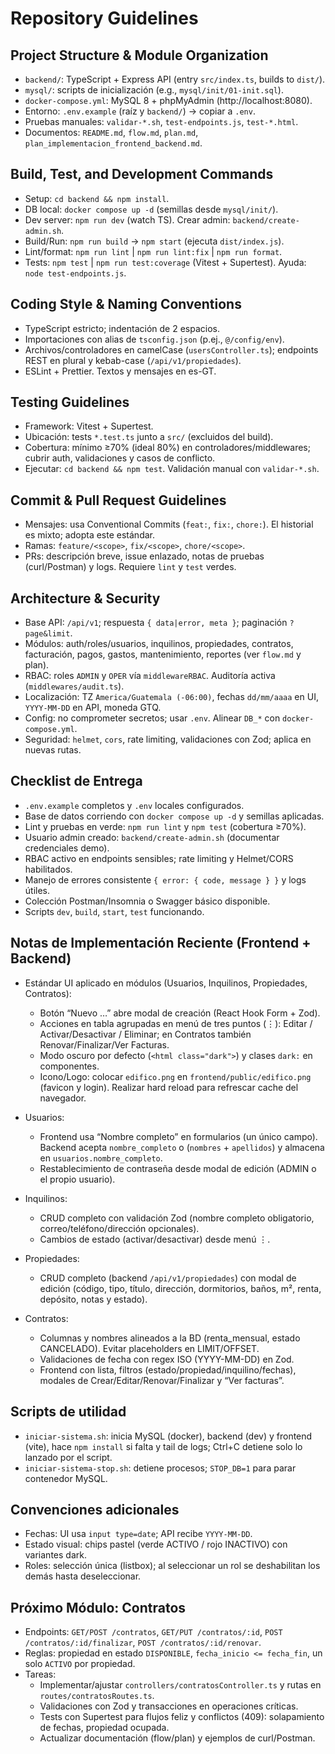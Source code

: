 # Repository Guidelines

## Project Structure & Module Organization
- `backend/`: TypeScript + Express API (entry `src/index.ts`, builds to `dist/`).
- `mysql/`: scripts de inicialización (e.g., `mysql/init/01-init.sql`).
- `docker-compose.yml`: MySQL 8 + phpMyAdmin (http://localhost:8080).
- Entorno: `.env.example` (raíz y `backend/`) → copiar a `.env`.
- Pruebas manuales: `validar-*.sh`, `test-endpoints.js`, `test-*.html`.
- Documentos: `README.md`, `flow.md`, `plan.md`, `plan_implementacion_frontend_backend.md`.

## Build, Test, and Development Commands
- Setup: `cd backend && npm install`.
- DB local: `docker compose up -d` (semillas desde `mysql/init/`).
- Dev server: `npm run dev` (watch TS). Crear admin: `backend/create-admin.sh`.
- Build/Run: `npm run build` → `npm start` (ejecuta `dist/index.js`).
- Lint/format: `npm run lint` | `npm run lint:fix` | `npm run format`.
- Tests: `npm test` | `npm run test:coverage` (Vitest + Supertest). Ayuda: `node test-endpoints.js`.

## Coding Style & Naming Conventions
- TypeScript estricto; indentación de 2 espacios.
- Importaciones con alias de `tsconfig.json` (p.ej., `@/config/env`).
- Archivos/controladores en camelCase (`usersController.ts`); endpoints REST en plural y kebab-case (`/api/v1/propiedades`).
- ESLint + Prettier. Textos y mensajes en es-GT.

## Testing Guidelines
- Framework: Vitest + Supertest.
- Ubicación: tests `*.test.ts` junto a `src/` (excluidos del build).
- Cobertura: mínimo ≥70% (ideal 80%) en controladores/middlewares; cubrir auth, validaciones y casos de conflicto.
- Ejecutar: `cd backend && npm test`. Validación manual con `validar-*.sh`.

## Commit & Pull Request Guidelines
- Mensajes: usa Conventional Commits (`feat:`, `fix:`, `chore:`). El historial es mixto; adopta este estándar.
- Ramas: `feature/<scope>`, `fix/<scope>`, `chore/<scope>`.
- PRs: descripción breve, issue enlazado, notas de pruebas (curl/Postman) y logs. Requiere `lint` y `test` verdes.

## Architecture & Security
- Base API: `/api/v1`; respuesta `{ data|error, meta }`; paginación `?page&limit`.
- Módulos: auth/roles/usuarios, inquilinos, propiedades, contratos, facturación, pagos, gastos, mantenimiento, reportes (ver `flow.md` y plan).
- RBAC: roles `ADMIN` y `OPER` vía `middlewareRBAC`. Auditoría activa (`middlewares/audit.ts`).
- Localización: TZ `America/Guatemala (-06:00)`, fechas `dd/mm/aaaa` en UI, `YYYY-MM-DD` en API, moneda GTQ.
- Config: no comprometer secretos; usar `.env`. Alinear `DB_*` con `docker-compose.yml`.
- Seguridad: `helmet`, `cors`, rate limiting, validaciones con Zod; aplica en nuevas rutas.

## Checklist de Entrega
- `.env.example` completos y `.env` locales configurados.
- Base de datos corriendo con `docker compose up -d` y semillas aplicadas.
- Lint y pruebas en verde: `npm run lint` y `npm test` (cobertura ≥70%).
- Usuario admin creado: `backend/create-admin.sh` (documentar credenciales demo).
- RBAC activo en endpoints sensibles; rate limiting y Helmet/CORS habilitados.
- Manejo de errores consistente `{ error: { code, message } }` y logs útiles.
- Colección Postman/Insomnia o Swagger básico disponible.
- Scripts `dev`, `build`, `start`, `test` funcionando.

## Notas de Implementación Reciente (Frontend + Backend)

- Estándar UI aplicado en módulos (Usuarios, Inquilinos, Propiedades, Contratos):
  - Botón “Nuevo …” abre modal de creación (React Hook Form + Zod).
  - Acciones en tabla agrupadas en menú de tres puntos (⋮): Editar / Activar/Desactivar / Eliminar; en Contratos también Renovar/Finalizar/Ver Facturas.
  - Modo oscuro por defecto (`<html class="dark">`) y clases `dark:` en componentes.
  - Icono/Logo: colocar `edifico.png` en `frontend/public/edifico.png` (favicon y login). Realizar hard reload para refrescar cache del navegador.

- Usuarios:
  - Frontend usa “Nombre completo” en formularios (un único campo). Backend acepta `nombre_completo` o (`nombres` + `apellidos`) y almacena en `usuarios.nombre_completo`.
  - Restablecimiento de contraseña desde modal de edición (ADMIN o el propio usuario).

- Inquilinos:
  - CRUD completo con validación Zod (nombre completo obligatorio, correo/teléfono/dirección opcionales).
  - Cambios de estado (activar/desactivar) desde menú ⋮.

- Propiedades:
  - CRUD completo (backend `/api/v1/propiedades`) con modal de edición (código, tipo, título, dirección, dormitorios, baños, m², renta, depósito, notas y estado).

- Contratos:
  - Columnas y nombres alineados a la BD (renta_mensual, estado CANCELADO). Evitar placeholders en LIMIT/OFFSET.
  - Validaciones de fecha con regex ISO (YYYY-MM-DD) en Zod.
  - Frontend con lista, filtros (estado/propiedad/inquilino/fechas), modales de Crear/Editar/Renovar/Finalizar y “Ver facturas”.

## Scripts de utilidad

- `iniciar-sistema.sh`: inicia MySQL (docker), backend (dev) y frontend (vite), hace `npm install` si falta y tail de logs; Ctrl+C detiene solo lo lanzado por el script.
- `iniciar-sistema-stop.sh`: detiene procesos; `STOP_DB=1` para parar contenedor MySQL.

## Convenciones adicionales

- Fechas: UI usa `input type=date`; API recibe `YYYY-MM-DD`.
- Estado visual: chips pastel (verde ACTIVO / rojo INACTIVO) con variantes dark.
- Roles: selección única (listbox); al seleccionar un rol se deshabilitan los demás hasta deseleccionar.


## Próximo Módulo: Contratos
- Endpoints: `GET/POST /contratos`, `GET/PUT /contratos/:id`, `POST /contratos/:id/finalizar`, `POST /contratos/:id/renovar`.
- Reglas: propiedad en estado `DISPONIBLE`, `fecha_inicio <= fecha_fin`, un solo `ACTIVO` por propiedad.
- Tareas:
  - Implementar/ajustar `controllers/contratosController.ts` y rutas en `routes/contratosRoutes.ts`.
  - Validaciones con Zod y transacciones en operaciones críticas.
  - Tests con Supertest para flujos feliz y conflictos (409): solapamiento de fechas, propiedad ocupada.
  - Actualizar documentación (flow/plan) y ejemplos de curl/Postman.
